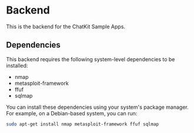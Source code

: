 # Backend

This is the backend for the ChatKit Sample Apps.

## Dependencies

This backend requires the following system-level dependencies to be installed:

- nmap
- metasploit-framework
- ffuf
- sqlmap

You can install these dependencies using your system's package manager. For example, on a Debian-based system, you can run:

```bash
sudo apt-get install nmap metasploit-framework ffuf sqlmap
```
